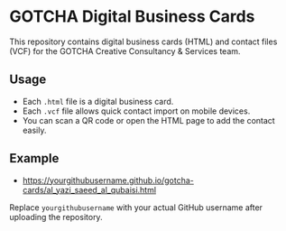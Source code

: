# GOTCHA Digital Business Cards

This repository contains digital business cards (HTML) and contact files (VCF) for the GOTCHA Creative Consultancy & Services team.

## Usage

- Each `.html` file is a digital business card.
- Each `.vcf` file allows quick contact import on mobile devices.
- You can scan a QR code or open the HTML page to add the contact easily.

## Example

- https://yourgithubusername.github.io/gotcha-cards/al_yazi_saeed_al_qubaisi.html

Replace `yourgithubusername` with your actual GitHub username after uploading the repository.
